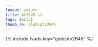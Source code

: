 ```yaml
--- 
layout: sieutv
title: AL2645 s1
tags: [ALtv]
thumb_re: globiptv2645
---
```

{% include tvadv key="globiptv2645" %} 
